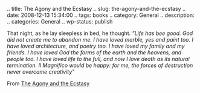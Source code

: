 .. title: The Agony and the Ecstasy
.. slug: the-agony-and-the-ecstasy
.. date: 2008-12-13 15:34:00
.. tags: books
.. category: General
.. description: 
.. categories: General
.. wp-status: publish

<html><body><p>That night, as he lay sleepless in bed, he thought. <i>"Life has bee good. God did not create me to abandon me. I have loved marble, yes and paint too. I have loved architecture, and poetry too. I have loved my family and my friends. I have loved God the forms of the earth and the heavens, and people too. I have loved life to the full, and now I love death as its natural termination. Il Magnifico would be happy: for me, the forces of destruction never overcame creativity" </i>



From <a href="http://en.wikipedia.org/wiki/The_Agony_and_the_Ecstasy_(novel)">The Agony and the Ecstasy</a></p></body></html>